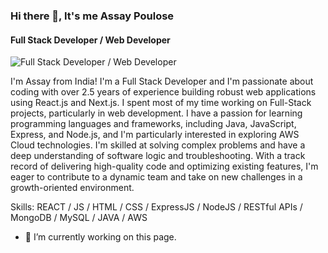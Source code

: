 ### Hi there 👋, It's me Assay Poulose
#### Full Stack Developer / Web Developer
![Full Stack Developer / Web Developer](https://img.freepik.com/premium-photo/banner-young-girl-using-laptop-coding-progr-digital-native-gen-alpha-design_655090-558253.jpg)

I'm Assay from India! I'm a Full Stack Developer and I'm passionate about coding with over 2.5 years of experience building robust web applications using React.js and Next.js. I spent most of my time working on Full-Stack projects, particularly in web development. I have a passion for learning programming languages and frameworks, including Java, JavaScript, Express, and Node.js, and I'm particularly interested in exploring AWS Cloud technologies. I'm skilled at solving complex problems and have a deep understanding of software logic and troubleshooting. With a track record of delivering high-quality code and optimizing existing features, I'm eager to contribute to a dynamic team and take on new challenges in a growth-oriented environment.

Skills: REACT / JS / HTML / CSS / ExpressJS / NodeJS / RESTful APIs / MongoDB / MySQL / JAVA / AWS 

- 🔭 I’m currently working on this page. 

